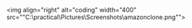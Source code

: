 <img align="right" alt="coding" width="400" src=""C:\practical\Pictures\Screenshots\amazonclone.png"">
